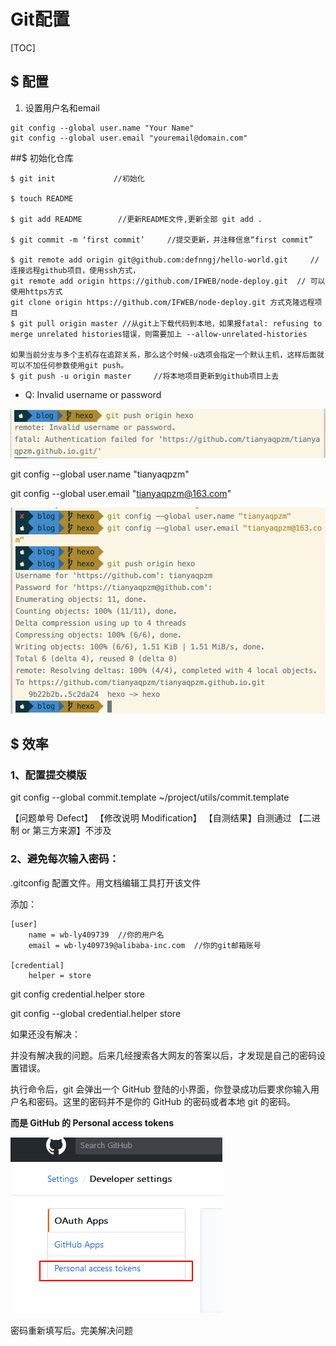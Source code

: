 # Git配置


[TOC]

## $ 配置
1. 设置用户名和email

```
git config --global user.name "Your Name" 
git config --global user.email "youremail@domain.com"
```

##$ 初始化仓库
```
$ git init             //初始化

$ touch README

$ git add README        //更新README文件,更新全部 git add .

$ git commit -m ‘first commit’     //提交更新，并注释信息“first commit”

$ git remote add origin git@github.com:defnngj/hello-world.git     //连接远程github项目，使用ssh方式， 
git remote add origin https://github.com/IFWEB/node-deploy.git  // 可以使用https方式  
git clone origin https://github.com/IFWEB/node-deploy.git 方式克隆远程项目
$ git pull origin master //从git上下载代码到本地，如果报fatal: refusing to merge unrelated histories错误，则需要加上 --allow-unrelated-histories

如果当前分支与多个主机存在追踪关系，那么这个时候-u选项会指定一个默认主机，这样后面就可以不加任何参数使用git push。
$ git push -u origin master     //将本地项目更新到github项目上去
```



* Q: Invalid username or password

![image-20191202001350552](git_config/image-20191202001350552.png)

git config --global user.name "tianyaqpzm"

git config --global user.email "tianyaqpzm@163.com"



![image-20191202001949386](git_config/image-20191202001949386.png)



## $ 效率

### 1、配置提交模版

git config --global commit.template ~/project/utils/commit.template

【问题单号 Defect】
【修改说明 Modification】
【自测结果】自测通过
【二进制 or 第三方来源】不涉及



### 2、避免每次输入密码：

.gitconfig 配置文件。用文档编辑工具打开该文件

添加：

```
[user]
	name = wb-ly409739  //你的用户名
	email = wb-ly409739@alibaba-inc.com  //你的git邮箱账号

[credential]
    helper = store
```

git config credential.helper store

git config --global credential.helper store

如果还没有解决：

并没有解决我的问题。后来几经搜索各大网友的答案以后，才发现是自己的密码设置错误。

执行命令后，git 会弹出一个 GitHub 登陆的小界面，你登录成功后要求你输入用户名和密码。这里的密码并不是你的 GitHub 的密码或者本地 git 的密码。

**而是 GitHub 的 Personal access tokens**

![img](git_config/1084615-20180104155748534-1934463441.png)

密码重新填写后。完美解决问题
